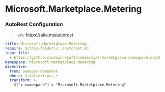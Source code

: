 # Microsoft.Marketplace.Metering

### AutoRest Configuration
> see https://aka.ms/autorest

``` yaml
title: Microsoft.Marketplace.Metering
require: $(this-folder)/../autorest.md
input-file:
  - https://github.com/microsoft/commercial-marketplace-openapi/blob/c817ffae1642f09937633f7b41090891958d8500/Microsoft.Marketplace.Metering/2018-08-31/meteringapi.v1.json
namespace: Microsoft.Marketplace.Metering
directive:
  from: swagger-document
  where: $.definitions.*
  transform: >
    $["x-namespace"] = "Microsoft.Marketplace.Metering"
```
